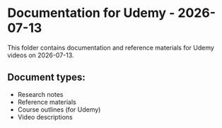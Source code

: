 # Documentation for Udemy - 2026-07-13

This folder contains documentation and reference materials for Udemy videos on 2026-07-13.

## Document types:
- Research notes
- Reference materials
- Course outlines (for Udemy)
- Video descriptions
